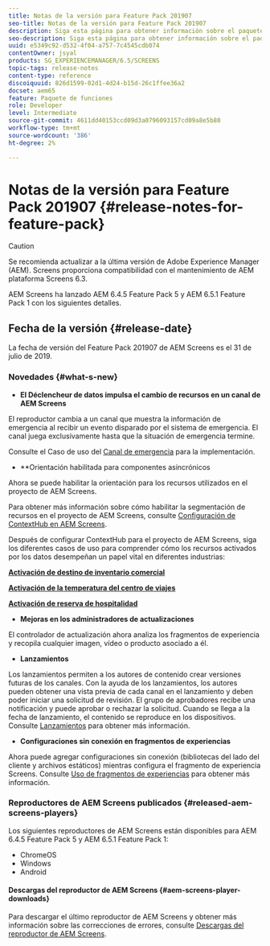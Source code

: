 ```yaml
---
title: Notas de la versión para Feature Pack 201907
seo-title: Notas de la versión para Feature Pack 201907
description: Siga esta página para obtener información sobre el paquete de funciones 201907 de AEM Screens, publicado el 31 de julio de 2019.
seo-description: Siga esta página para obtener información sobre el paquete de funciones 201907 de AEM Screens, publicado el 31 de julio de 2019.
uuid: e5349c92-d532-4f04-a757-7c4545cdb074
contentOwner: jsyal
products: SG_EXPERIENCEMANAGER/6.5/SCREENS
topic-tags: release-notes
content-type: reference
discoiquuid: 826d1599-02d1-4d24-b15d-26c1ffee36a2
docset: aem65
feature: Paquete de funciones
role: Developer
level: Intermediate
source-git-commit: 4611dd40153ccd09d3a0796093157cd09a8e5b80
workflow-type: tm+mt
source-wordcount: '386'
ht-degree: 2%

---
```



# Notas de la versión para Feature Pack 201907 {#release-notes-for-feature-pack}

>[!CAUTION]
>
>Se recomienda actualizar a la última versión de Adobe Experience Manager (AEM). Screens proporciona compatibilidad con el mantenimiento de AEM plataforma Screens 6.3.

AEM Screens ha lanzado AEM 6.4.5 Feature Pack 5 y AEM 6.5.1 Feature Pack 1 con los siguientes detalles.

## Fecha de la versión {#release-date}

La fecha de versión del Feature Pack 201907 de AEM Screens es el 31 de julio de 2019.

### Novedades {#what-s-new}

* **El Déclencheur de datos impulsa el cambio de recursos en un canal de AEM Screens**

El reproductor cambia a un canal que muestra la información de emergencia al recibir un evento disparado por el sistema de emergencia. El canal juega exclusivamente hasta que la situación de emergencia termine.

Consulte el Caso de uso del [Canal de emergencia](emergency-channel.md) para la implementación.

* **Orientación habilitada para componentes asincrónicos

Ahora se puede habilitar la orientación para los recursos utilizados en el proyecto de AEM Screens.

Para obtener más información sobre cómo habilitar la segmentación de recursos en el proyecto de AEM Screens, consulte [Configuración de ContextHub en AEM Screens](configuring-context-hub.md).

Después de configurar ContextHub para el proyecto de AEM Screens, siga los diferentes casos de uso para comprender cómo los recursos activados por los datos desempeñan un papel vital en diferentes industrias:

**[Activación de destino de inventario comercial](retail-inventory-activation.md)**

**[Activación de la temperatura del centro de viajes](local-temperature-activation.md)**

**[Activación de reserva de hospitalidad](hospitality-reservation-activation.md)**

* **Mejoras en los administradores de actualizaciones**

El controlador de actualización ahora analiza los fragmentos de experiencia y recopila cualquier imagen, vídeo o producto asociado a él.

* **Lanzamientos**

Los lanzamientos permiten a los autores de contenido crear versiones futuras de los canales. Con la ayuda de los lanzamientos, los autores pueden obtener una vista previa de cada canal en el lanzamiento y deben poder iniciar una solicitud de revisión. El grupo de aprobadores recibe una notificación y puede aprobar o rechazar la solicitud. Cuando se llega a la fecha de lanzamiento, el contenido se reproduce en los dispositivos.
Consulte [Lanzamientos](launches.md) para obtener más información.

* **Configuraciones sin conexión en fragmentos de experiencias**

Ahora puede agregar configuraciones sin conexión (bibliotecas del lado del cliente y archivos estáticos) mientras configura el fragmento de experiencia Screens. Consulte [Uso de fragmentos de experiencias](experience-fragments-in-screens.md) para obtener más información.

### Reproductores de AEM Screens publicados {#released-aem-screens-players}

Los siguientes reproductores de AEM Screens están disponibles para AEM 6.4.5 Feature Pack 5 y AEM 6.5.1 Feature Pack 1:

* ChromeOS
* Windows
* Android

#### Descargas del reproductor de AEM Screens {#aem-screens-player-downloads}

Para descargar el último reproductor de AEM Screens y obtener más información sobre las correcciones de errores, consulte [Descargas del reproductor de AEM Screens](https://download.macromedia.com/screens/).
